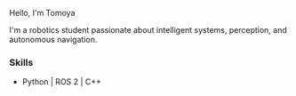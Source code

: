 Hello, I'm Tomoya

I'm a robotics student passionate about intelligent systems, perception, and autonomous navigation.

###  Skills
- Python | ROS 2 | C++
